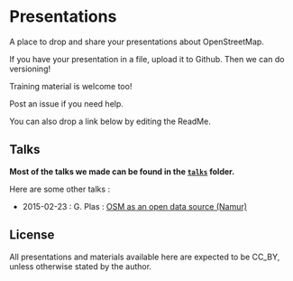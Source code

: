 # Presentations

A place to drop and share your presentations about OpenStreetMap. 

If you have your presentation in a file, upload it to Github. Then we can do versioning!

Training material is welcome too!

Post an issue if you need help.

You can also drop a link below by editing the ReadMe.

## Talks

**Most of the talks we made can be found in the [`talks`](https://github.com/osmbe/presentations/tree/master/talks) folder.**

Here are some other talks :

- 2015-02-23 : G. Plas : [OSM as an open data source (Namur)](http://www.slideshare.net/glennplas/opendata-namen)

## License

All presentations and materials available here are expected to be CC_BY, unless otherwise stated by the author.
